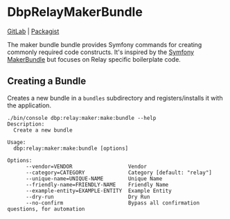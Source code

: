 # DbpRelayMakerBundle

[GitLab](https://gitlab.tugraz.at/dbp/relay/dbp-relay-maker-bundle) |
[Packagist](https://packagist.org/packages/dbp/relay-maker-bundle)

The maker bundle bundle provides Symfony commands for creating commonly required
code constructs. It's inspired by the [Symfony
MakerBundle](https://symfony.com/bundles/SymfonyMakerBundle/current/index.html)
but focuses on Relay specific boilerplate code.

## Creating a Bundle

Creates a new bundle in a `bundles` subdirectory and registers/installs it with the application.

```console
./bin/console dbp:relay:maker:make:bundle --help
Description:
  Create a new bundle

Usage:
  dbp:relay:maker:make:bundle [options]

Options:
      --vendor=VENDOR                  Vendor
      --category=CATEGORY              Category [default: "relay"]
      --unique-name=UNIQUE-NAME        Unique Name
      --friendly-name=FRIENDLY-NAME    Friendly Name
      --example-entity=EXAMPLE-ENTITY  Example Entity
      --dry-run                        Dry Run
      --no-confirm                     Bypass all confirmation questions, for automation

```
